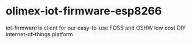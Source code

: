 # olimex-iot-firmware-esp8266
iot-firmware is client for our easy-to-use FOSS and OSHW low cost DIY internet-of-things platform

